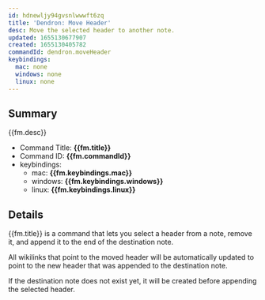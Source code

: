 ```yaml
---
id: hdnewljy94gvsnlwwwft6zq
title: 'Dendron: Move Header'
desc: Move the selected header to another note.
updated: 1655130677907
created: 1655130405782
commandId: dendron.moveHeader
keybindings:
  mac: none
  windows: none
  linux: none
---
```


## Summary
{{fm.desc}}

- Command Title: **{{fm.title}}**
- Command ID: **{{fm.commandId}}**
- keybindings:
  - mac: **{{fm.keybindings.mac}}**
  - windows: **{{fm.keybindings.windows}}**
  - linux: **{{fm.keybindings.linux}}**

## Details

{{fm.title}} is a command that lets you select a header from a note, remove it, and append it to the end of the destination note.

All wikilinks that point to the moved header will be automatically updated to point to the new header that was appended to the destination note.

If the destination note does not exist yet, it will be created before appending the selected header.
